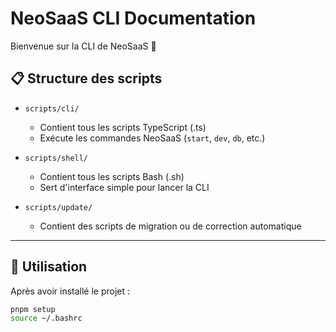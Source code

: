 # NeoSaaS CLI Documentation

Bienvenue sur la CLI de NeoSaaS 🚀

## 📋 Structure des scripts

- `scripts/cli/`
  - Contient tous les scripts TypeScript (.ts)
  - Exécute les commandes NeoSaaS (`start`, `dev`, `db`, etc.)

- `scripts/shell/`
  - Contient tous les scripts Bash (.sh)
  - Sert d'interface simple pour lancer la CLI

- `scripts/update/`
  - Contient des scripts de migration ou de correction automatique

---

## 🚀 Utilisation

Après avoir installé le projet :

```bash
pnpm setup
source ~/.bashrc
